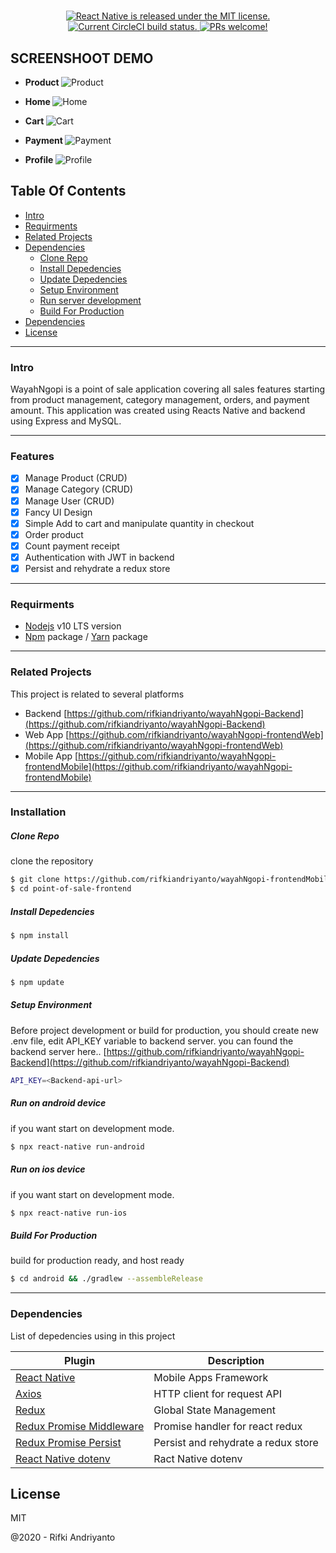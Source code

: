 <h1 align="center">
  <a href="">
  </a>
</h1>

<p align="center">
  <a href="https://github.com/facebook/react-native/blob/master/LICENSE">
    <img src="https://img.shields.io/badge/license-MIT-blue.svg" alt="React Native is released under the MIT license." />
  </a>
  <a href="https://circleci.com/gh/facebook/react-native">
    <img src="https://circleci.com/gh/facebook/react-native.svg?style=shield" alt="Current CircleCI build status." />
  </a>
  <a href="https://www.npmjs.org/package/react>
    <img src="https://badge.fury.io/js/react-native.svg" alt="Current npm package version." />
  </a>
  <a href="https://reactnative.dev/docs/contributing">
    <img src="https://img.shields.io/badge/PRs-welcome-brightgreen.svg" alt="PRs welcome!" />
  </a>
</p>

## SCREENSHOOT DEMO
- <b>Product </b>
![Product](Images/1.png)

- <b> Home </b>
![Home](Images/4.png)

- <b> Cart </b>
![Cart](Images/2.png)

- <b> Payment </b>
![Payment](Images/5.png)

- <b> Profile </b>
![Profile](Images/3.png)


## Table Of Contents
*  [Intro](#Intro)
*  [Requirments](#Requirments)
*  [Related Projects](#Related-Projects)
*  [Dependencies](#Dependencies)
    *  [Clone Repo](#Clone-Repo)
    *  [Install Depedencies](#Install-Depedencies)
    *  [Update Depedencies](#Update-Depedencies)
    *  [Setup Environment](#Setup-Environment)
    *  [Run server development](#Run-server-development)
    *  [Build For Production](#Build-For-Production)
* [Dependencies](#Dependencies)
* [License](#License)
___
### Intro

WayahNgopi is a point of sale application covering all sales features starting from
product management, category management, orders, and payment amount. This application was created using
Reacts Native and backend using Express and MySQL.

___
### Features
- [x] Manage Product (CRUD)
- [x] Manage Category (CRUD)
- [x] Manage User (CRUD)
- [x] Fancy UI Design
- [x] Simple Add to cart and manipulate quantity in checkout
- [x] Order product
- [x] Count payment receipt
- [x] Authentication with JWT in backend
- [x] Persist and rehydrate a redux store
___
### Requirments

* [Nodejs](https://nodejs.org/en/) v10 LTS version
* [Npm](https://www.npmjs.com/get-npm) package / [Yarn](https://yarnpkg.com/lang/en/docs/install/#mac-stable) package
___

### Related Projects
This project is related to several platforms

* Backend [https://github.com/rifkiandriyanto/wayahNgopi-Backend](https://github.com/rifkiandriyanto/wayahNgopi-Backend)
* Web App [https://github.com/rifkiandriyanto/wayahNgopi-frontendWeb](https://github.com/rifkiandriyanto/wayahNgopi-frontendWeb)
* Mobile App [https://github.com/rifkiandriyanto/wayahNgopi-frontendMobile](https://github.com/rifkiandriyanto/wayahNgopi-frontendMobile)
___

### Installation

##### Clone Repo
clone the repository

```sh
$ git clone https://github.com/rifkiandriyanto/wayahNgopi-frontendMobile
$ cd point-of-sale-frontend
```

##### Install Depedencies

```sh
$ npm install
```

##### Update Depedencies

```sh
$ npm update
```

##### Setup Environment
Before project development or build for production, you should create new .env file, edit API_KEY  variable to backend server. you can found the backend server here.. [https://github.com/rifkiandriyanto/wayahNgopi-Backend](https://github.com/rifkiandriyanto/wayahNgopi-Backend)

```sh
API_KEY=<Backend-api-url>
```

##### Run on android device
if you want start on development mode.

```sh
$ npx react-native run-android
```

##### Run on ios device
if you want start on development mode.

```sh
$ npx react-native run-ios
```

##### Build For Production
build for production ready, and host ready

```sh
$ cd android && ./gradlew --assembleRelease
```
___

### Dependencies

List of depedencies using in this project

| Plugin | Description |
| ------ | ------ |
| [React Native](https://facebook.github.io/react-native/) | Mobile Apps Framework |
| [Axios](https://github.com/axios/axios) | HTTP client for request API |
| [Redux](https://redux.js.org) | Global State Management |
| [Redux Promise Middleware](https://www.npmjs.com/package/redux-promise-middleware) | Promise handler for react redux 
| [Redux Promise Persist](https://www.npmjs.com/package/redux-persist) | Persist and rehydrate a redux store
| [React Native dotenv](https://www.npmjs.com/package/react-native-dotenv) | Ract Native dotenv

License
----

MIT


@2020 - Rifki Andriyanto
